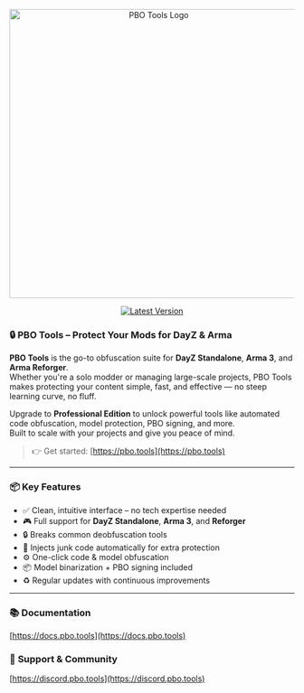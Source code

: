 <p align="center">
  <img src="https://pbo.tools/assets/images/logo.png" width="512" alt="PBO Tools Logo">
</p>

<p align="center">
  <a href="https://github.com/PBO-Tools/DayZ-PBO-Obfuscator/releases/latest">
    <img src="https://img.shields.io/badge/Version-1.8.1-blue.svg?style=flat-square" alt="Latest Version">
  </a>
</p>

### 🔒 **PBO Tools – Protect Your Mods for DayZ & Arma**

**PBO Tools** is the go-to obfuscation suite for **DayZ Standalone**, **Arma 3**, and **Arma Reforger**.  
Whether you're a solo modder or managing large-scale projects, PBO Tools makes protecting your content simple, fast, and effective — no steep learning curve, no fluff.

Upgrade to **Professional Edition** to unlock powerful tools like automated code obfuscation, model protection, PBO signing, and more.  
Built to scale with your projects and give you peace of mind.

> 👉 Get started: [https://pbo.tools](https://pbo.tools)

---

### 📦 **Key Features**

- ✅ Clean, intuitive interface – no tech expertise needed  
- 🎮 Full support for **DayZ Standalone**, **Arma 3**, and **Reforger**  
- 🔒 Breaks common deobfuscation tools  
- 🧠 Injects junk code automatically for extra protection  
- ⚙️ One-click code & model obfuscation  
- 📦 Model binarization + PBO signing included  
- ♻️ Regular updates with continuous improvements  

---

### 📚 **Documentation**  
[https://docs.pbo.tools](https://docs.pbo.tools)

### 💬 **Support & Community**  
[https://discord.pbo.tools](https://discord.pbo.tools)
